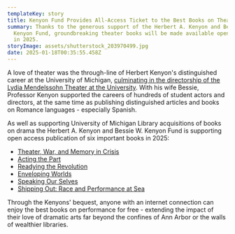 ```yaml
---
templateKey: story
title: Kenyon Fund Provides All-Access Ticket to the Best Books on Theater
summary: Thanks to the generous support of the Herbert A. Kenyon and Bessie W.
  Kenyon Fund, groundbreaking theater books will be made available open access
  in 2025.
storyImage: assets/shutterstock_203970499.jpg
date: 2025-01-18T00:35:55.458Z
---
```

A﻿ love of theater was the through-line of Herbert Kenyon's distinguished career at the University of Michigan, [culminating in the directorship of the Lydia Mendelssohn Theater at the University](https://aadl.org/aa_news_19581220_p20-kenyon_herbert). With his wife Bessie, Professor Kenyon supported the careers of hundreds of student actors and directors, at the same time as publishing distinguished articles and books on Romance languages - especially Spanish.

A﻿s well as supporting University of Michigan Library acquisitions of books on drama the Herbert A. Kenyon and Bessie W. Kenyon Fund is supporting open access publication of six important books in 2025:

* [Theater, War, and Memory in Crisis](https://press.umich.edu/Books/T/Theater-War-and-Memory-in-Crisis3)[](https://press.umich.edu/Books/A/Acting-the-Part3)
* [Acting the Part](https://press.umich.edu/Books/A/Acting-the-Part3)[](https://press.umich.edu/Books/R/Readying-the-Revolution2)
* [Readying the Revolution](https://press.umich.edu/Books/R/Readying-the-Revolution2)
* [Enveloping Worlds ](https://press.umich.edu/Books/E/Enveloping-Worlds3)
* [Speaking Our Selves](https://press.umich.edu/Books/S/Speaking-Our-Selves2)
* [Shipping Out: Race and Performance at Sea](https://press.umich.edu/Books/S/Shipping-Out3)

Through the Kenyons' bequest, anyone with an internet connection can enjoy the best books on performance for free - extending the impact of their love of dramatic arts far beyond the confines of Ann Arbor or the walls of wealthier libraries.